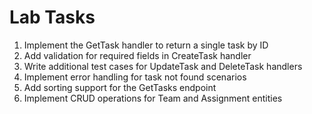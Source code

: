 # Lab Tasks

1. Implement the GetTask handler to return a single task by ID
2. Add validation for required fields in CreateTask handler
3. Write additional test cases for UpdateTask and DeleteTask handlers
4. Implement error handling for task not found scenarios
5. Add sorting support for the GetTasks endpoint
6. Implement CRUD operations for Team and Assignment entities